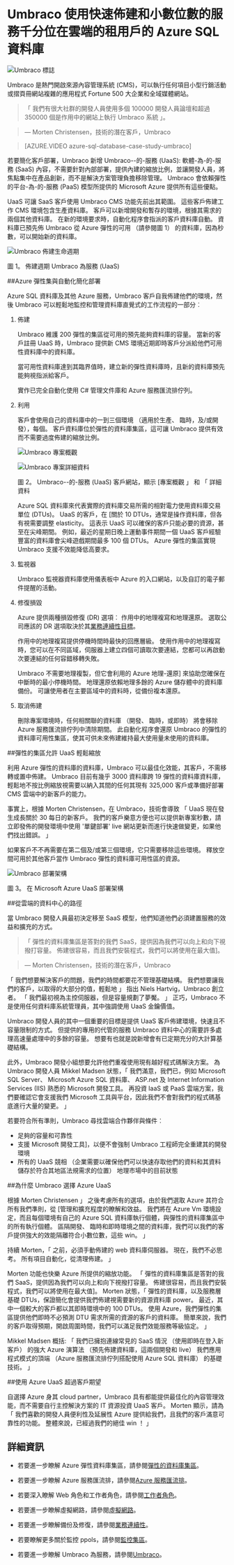 <properties
   pageTitle="Azure SQL 資料庫 Azure 案例研究 Umbraco |Microsoft Azure"
   description="進一步瞭解 Umbraco 如何使用 SQL 資料庫快速佈建和縮放比例數以千計的租用戶在雲端服務"
   services="sql-database"
   documentationCenter=""
   authors="CarlRabeler"
   manager="jhubbard"
   editor=""/>

<tags
   ms.service="sql-database"
   ms.devlang="NA"
   ms.topic="article"
   ms.tgt_pltfrm="NA"
   ms.workload="NA"
   ms.date="09/22/2016"
   ms.author="carlrab"/>

# <a name="umbraco-uses-azure-sql-database-to-quickly-provision-and-scale-services-for-thousands-of-tenants-in-the-cloud"></a>Umbraco 使用快速佈建和小數位數的服務千分位在雲端的租用戶的 Azure SQL 資料庫

![Umbraco 標誌](./media/sql-database-implementation-umbraco/umbracologo.png)

Umbraco 是熱門開啟來源內容管理系統 (CMS)，可以執行任何項目小型行銷活動或摺頁冊網站複雜的應用程式 Fortune 500 大企業和全域媒體網站。 

> 「 我們有很大社群的開發人員使用多個 100000 開發人員論壇和超過 350000 個是作用中的網站上執行 Umbraco 系統 」。

> — Morten Christensen，技術的潛在客戶，Umbraco

> [AZURE.VIDEO azure-sql-database-case-study-umbraco]

若要簡化客戶部署，Umbraco 新增 Umbraco--的-服務 (UaaS): 軟體-為-的-服務 (SaaS) 內容，不需要針對內部部署，提供內建的縮放比例，並讓開發人員，將焦點集中在產品創新，而不是解決方案管理負擔移除管理。 Umbraco 會依賴彈性的平台-為-的-服務 (PaaS) 模型所提供的 Microsoft Azure 提供所有這些優點。

UaaS 可讓 SaaS 客戶使用 Umbraco CMS 功能先前出其範圍。 這些客戶佈建工作 CMS 環境包含生產資料庫。 客戶可以新增開發和暫存的環境，根據其需求的兩個其他資料庫。 在新的環境要求時，自動化程序會指派的客戶資料庫自動。 資料庫已預先佈 Umbraco 從 Azure 彈性的可用 （請參閱圖 1） 的資料庫，因為秒數，可以開始新的資料庫。


![Umbraco 佈建生命週期](./media/sql-database-implementation-umbraco/figure1.png)

圖 1。 佈建週期 Umbraco 為服務 (UaaS)
 
##<a name="azure-elastic-pools-and-automation-simplify-deployments"></a>Azure 彈性集與自動化簡化部署

Azure SQL 資料庫及其他 Azure 服務，Umbraco 客戶自我佈建他們的環境，然後 Umbraco 可以輕鬆地監控和管理資料庫直覺式的工作流程的一部分︰

1.  佈建

    Umbraco 維護 200 彈性的集區從可用的預先能夠資料庫的容量。 當新的客戶註冊 UaaS 時，Umbraco 提供新 CMS 環境近期即時客戶分派給他們可用性資料庫中的資料庫。

    當可用性資料庫達到其臨界值時，建立新的彈性資料庫時，且新的資料庫預先能夠視指派給客戶。

    實作已完全自動化使用 C# 管理文件庫和 Azure 服務匯流排佇列。

2.  利用

    客戶會使用自己的資料庫中的一到三個環境 （適用於生產、 臨時，及/或開發），每個。 客戶資料庫位於彈性的資料庫集區，這可讓 Umbraco 提供有效而不需要過度佈建的縮放比例。

    ![Umbraco 專案概觀](./media/sql-database-implementation-umbraco/figure2.png)

    ![Umbraco 專案詳細資料](./media/sql-database-implementation-umbraco/figure3.png)

    圖 2。 Umbraco--的-服務 (UaaS) 客戶網站，顯示 [專案概觀 」 和 「 詳細資料

    Azure SQL 資料庫來代表實際的資料庫交易所需的相對電力使用資料庫交易單位 (DTUs)。 UaaS 的客戶，在 [關於 10 DTUs，通常是操作資料庫，但各有視需要調整 elasticity。 這表示 UaaS 可以確保的客戶只能必要的資源，甚至在尖峰期間。 例如，最近的星期日晚上運動事件期間一個 UaaS 客戶經驗豐富的資料庫會尖峰遊戲期間最多 100 個 DTUs。 Azure 彈性的集區實現 Umbraco 支援不效能降低高要求。

3.  監視器

    Umbraco 監視器資料庫使用儀表板中 Azure 的入口網站，以及自訂的電子郵件提醒的活動。

4.  修復損毀

    Azure 提供兩種損毀修復 (DR) 選項︰ 作用中的地理複寫和地理還原。 選取公司應該的 DR 選項取決於其[業務連續性目標](sql-database-business-continuity.md)。

    作用中的地理複寫提供停機時間時最快的回應層級。 使用作用中的地理複寫時，您可以在不同區域，伺服器上建立四個可讀取次要連結，您都可以再啟動次要連結的任何容錯移轉失敗。

    Umbraco 不需要地理複製，但它會利用的 Azure 地理-還原] 來協助您確保在中斷時的最小停機時間。 地理還原依賴地理多餘的 Azure 儲存體中的資料庫備份。 可讓使用者在主要區域中的資料時，從備份複本還原。

5.  取消佈建

    刪除專案環境時，任何相關聯的資料庫 （開發、 臨時，或即時） 將會移除 Azure 服務匯流排佇列中清除期間。 此自動化程序會還原 Umbraco 的彈性的資料庫可用性集區，使其可供未來佈建維持最大使用量未使用的資料庫。

##<a name="elastic-pools-allow-uaas-to-scale-with-ease"></a>彈性的集區允許 UaaS 輕鬆縮放

利用 Azure 彈性的資料庫的資料庫，Umbraco 可以最佳化效能，其客戶，不需移轉或置中佈建。 Umbraco 目前有幾乎 3000 資料庫跨 19 彈性的資料庫資料庫，輕鬆地不按比例縮放視需要以納入其間的任何其現有 325,000 客戶或準備好部署 CMS 雲端中的新客戶的能力。

事實上，根據 Morten Christensen，在 Umbraco，技術會導致 「 UaaS 現在發生成長關於 30 每日的新客戶。 我們的客戶樂意方便也可以提供新專案秒數，請立即發佈的開發環境中使用 '單鍵部署' live 網站更新而進行快速做變更，如果他們找出錯誤。 」

如果客戶不不再需要在第二個及/或第三個環境，它只需要移除這些環境。 釋放空間可用於其他客戶當作 Umbraco 彈性的資料庫可用性區的資源。

![Umbraco 部署架構](./media/sql-database-implementation-umbraco/figure4.png)

圖 3。 在 Microsoft Azure UaaS 部署架構

##<a name="the-path-from-datacenter-to-cloud"></a>從雲端的資料中心的路徑

當 Umbraco 開發人員最初決定移至 SaaS 模型，他們知道他們必須建置服務的效益和擴充的方式。

> 「 彈性的資料庫集區是答對的我們 SaaS，提供因為我們可以向上和向下視撥打容量。 佈建很容易，而且我們安裝程式，我們可以將使用在最大值]。

> — Morten Christensen，技術的潛在客戶，Umbraco

「 我們想要解決客戶的問題，我們的時間都要花不管理基礎結構。 我們想要讓我們的客戶，以取得的大部分的值，輕鬆地 」 指出 Niels Hartvig，Umbraco 創立者。 「 我們最初視為主控伺服器，但是容量規劃了夢魘。 」 正巧，Umbraco 不是使用任何資料庫系統管理員，其中強調使用 UaaS 金鑰價值。

Umbraco 開發人員的其中一個重要的目標是提供 UaaS 客戶佈建環境，快速且不容量限制的方式。 但提供的專用的代管的服務 Umbraco 資料中心的需要許多處理高速量處理中的多餘的容量。 想要有也就是說新增會有已定期充分的大計算基礎結構。

此外，Umbraco 開發小組想要允許他們重複使用現有越好程式碼解決方案。 為 Umbraco 開發人員 Mikkel Madsen 狀態，「 我們滿意，我們已，例如 Microsoft SQL Server、 Microsoft Azure SQL 資料庫、 ASP.net 及 Internet Information Services (IIS) 熟悉的 Microsoft 開發工具。 再投資 IaaS 或 PaaS 雲端方案，我們要確認它會支援我們 Microsoft 工具與平台，因此我們不會對我們的程式碼基底進行大量的變更。 」

若要符合所有準則，Umbraco 尋找雲端合作夥伴與條件︰

-   足夠的容量和可靠性
-   支援 Microsoft 開發工具]，以便不會強制 Umbraco 工程師完全重建其的開發環境
-   所有的 UaaS 競相 （企業需要以確保他們可以快速存取他們的資料和其資料儲存於符合其地區法規需求的位置） 地理市場中的目前狀態

##<a name="why-umbraco-chose-azure-for-uaas"></a>為什麼 Umbraco 選擇 Azure UaaS

根據 Morten Christensen 」 之後考慮所有的選項，由於我們選取 Azure 其符合所有我們準則，從 [管理和擴充程度的瞭解和效益。 我們將在 Azure Vm 環境設定，而且每個環境有自己的 Azure SQL 資料庫執行個體，與彈性的資料庫集區中的所有執行個體。 區隔開發、 臨時和即時環境之間的資料庫，我們可以我們的客戶提供強大的效能隔離符合小數位數，這些 win。 」

持續 Morten，「 之前，必須手動佈建的 web 資料庫伺服器。 現在，我們不必思考。 所有項目自動化，從清理佈建。 」

Morten 功能也快樂 Azure 所提供的縮放功能。 「 彈性的資料庫集區是答對的我們 SaaS，提供因為我們可以向上和向下視撥打容量。 佈建很容易，而且我們安裝程式，我們可以將使用在最大值]。 Morten 狀態，「 彈性的資料庫，以及服務層基礎 DTUs，保證簡化會提供我們佈建視需要新的資源資料庫 power。 最近，其中一個較大的客戶都以其即時環境中的 100 DTUs。 使用 Azure，我們彈性的集區提供他們即時不必預測 DTU 需求所需的資源的客戶的資料庫。 簡單來說，我們的客戶取得預期，開啟周圍時間，我們可以滿足我們效能服務等級協定。 」

Mikkel Madsen 概括: 「 我們已擁抱連線常見的 SaaS 情況 （使用即時在登入新客戶） 的強大 Azure 演算法 （預先佈建資料庫，這兩個開發和 live） 我們應用程式模式的頂端 （Azure 服務匯流排佇列搭配使用 Azure SQL 資料庫） 的基礎技術。 」

##<a name="with-azure-uaas-is-exceeding-customer-expectations"></a>使用 Azure UaaS 超過客戶期望

自選擇 Azure 身其 cloud partner，Umbraco 具有都能提供最佳化的內容管理效能，而不需要自行主控解決方案的 IT 資源投資 UaaS 客戶。 Morten 顯示，請為 「 我們喜歡的開發人員便利性及延展性 Azure 提供給我們，且我們的客戶滿意可靠性的功能。 整體來說，已經過我們的絕佳 win ！ 」
 
## <a name="more-information"></a>詳細資訊

- 若要進一步瞭解 Azure 彈性資料庫集區，請參閱[彈性的資料庫集區](sql-database-elastic-pool.md)。

- 若要進一步瞭解 Azure 服務匯流排，請參閱[Azure 服務匯流排](https://azure.microsoft.com/services/service-bus/)。

- 若要深入瞭解 Web 角色和工作者角色，請參閱[工作者角色](../fundamentals-introduction-to-azure.md#compute)。 

- 若要進一步瞭解虛擬網路，請參閱[虛擬網路](https://azure.microsoft.com/documentation/services/virtual-network/)。    

- 若要進一步瞭解備份及修復，請參閱[業務連續性](sql-database-business-continuity.md)。  

- 若要瞭解更多關於監控 ppols，請參閱[監控集區](sql-database-elastic-pool-manage-portal.md)。 

- 若要進一步瞭解 Umbraco 為服務，請參閱[Umbraco](https://umbraco.com/cloud)。

